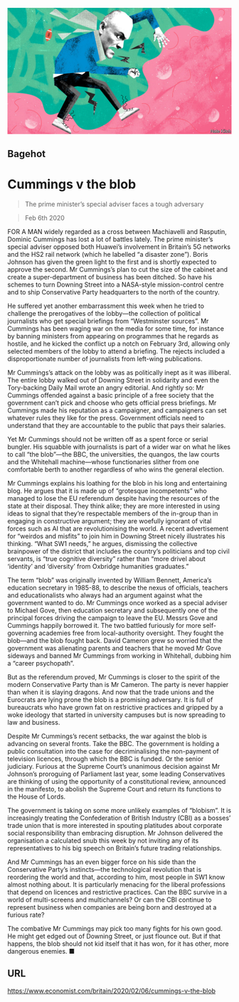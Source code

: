 ![](./images/20200208_BRD000_0.jpg)

## Bagehot

# Cummings v the blob

> The prime minister’s special adviser faces a tough adversary

> Feb 6th 2020

FOR A MAN widely regarded as a cross between Machiavelli and Rasputin, Dominic Cummings has lost a lot of battles lately. The prime minister’s special adviser opposed both Huawei’s involvement in Britain’s 5G networks and the HS2 rail network (which he labelled “a disaster zone”). Boris Johnson has given the green light to the first and is shortly expected to approve the second. Mr Cummings’s plan to cut the size of the cabinet and create a super-department of business has been ditched. So have his schemes to turn Downing Street into a NASA-style mission-control centre and to ship Conservative Party headquarters to the north of the country.

He suffered yet another embarrassment this week when he tried to challenge the prerogatives of the lobby—the collection of political journalists who get special briefings from “Westminster sources”. Mr Cummings has been waging war on the media for some time, for instance by banning ministers from appearing on programmes that he regards as hostile, and he kicked the conflict up a notch on February 3rd, allowing only selected members of the lobby to attend a briefing. The rejects included a disproportionate number of journalists from left-wing publications.

Mr Cummings’s attack on the lobby was as politically inept as it was illiberal. The entire lobby walked out of Downing Street in solidarity and even the Tory-backing Daily Mail wrote an angry editorial. And rightly so: Mr Cummings offended against a basic principle of a free society that the government can’t pick and choose who gets official press briefings. Mr Cummings made his reputation as a campaigner, and campaigners can set whatever rules they like for the press. Government officials need to understand that they are accountable to the public that pays their salaries.

Yet Mr Cummings should not be written off as a spent force or serial bungler. His squabble with journalists is part of a wider war on what he likes to call “the blob”—the BBC, the universities, the quangos, the law courts and the Whitehall machine—whose functionaries slither from one comfortable berth to another regardless of who wins the general election.

Mr Cummings explains his loathing for the blob in his long and entertaining blog. He argues that it is made up of “grotesque incompetents” who managed to lose the EU referendum despite having the resources of the state at their disposal. They think alike; they are more interested in using ideas to signal that they’re respectable members of the in-group than in engaging in constructive argument; they are woefully ignorant of vital forces such as AI that are revolutionising the world. A recent advertisement for “weirdos and misfits” to join him in Downing Street nicely illustrates his thinking. “What SW1 needs,” he argues, dismissing the collective brainpower of the district that includes the country’s politicians and top civil servants, is “true cognitive diversity” rather than “more drivel about ‘identity’ and ‘diversity’ from Oxbridge humanities graduates.”

The term “blob” was originally invented by William Bennett, America’s education secretary in 1985-88, to describe the nexus of officials, teachers and educationalists who always had an argument against what the government wanted to do. Mr Cummings once worked as a special adviser to Michael Gove, then education secretary and subsequently one of the principal forces driving the campaign to leave the EU. Messrs Gove and Cummings happily borrowed it. The two battled furiously for more self-governing academies free from local-authority oversight. They fought the blob—and the blob fought back. David Cameron grew so worried that the government was alienating parents and teachers that he moved Mr Gove sideways and banned Mr Cummings from working in Whitehall, dubbing him a “career psychopath”.

But as the referendum proved, Mr Cummings is closer to the spirit of the modern Conservative Party than is Mr Cameron. The party is never happier than when it is slaying dragons. And now that the trade unions and the Eurocrats are lying prone the blob is a promising adversary. It is full of bureaucrats who have grown fat on restrictive practices and gripped by a woke ideology that started in university campuses but is now spreading to law and business.

Despite Mr Cummings’s recent setbacks, the war against the blob is advancing on several fronts. Take the BBC. The government is holding a public consultation into the case for decriminalising the non-payment of television licences, through which the BBC is funded. Or the senior judiciary. Furious at the Supreme Court’s unanimous decision against Mr Johnson’s proroguing of Parliament last year, some leading Conservatives are thinking of using the opportunity of a constitutional review, announced in the manifesto, to abolish the Supreme Court and return its functions to the House of Lords.

The government is taking on some more unlikely examples of “blobism”. It is increasingly treating the Confederation of British Industry (CBI) as a bosses’ trade union that is more interested in spouting platitudes about corporate social responsibility than embracing disruption. Mr Johnson delivered the organisation a calculated snub this week by not inviting any of its representatives to his big speech on Britain’s future trading relationships.

And Mr Cummings has an even bigger force on his side than the Conservative Party’s instincts—the technological revolution that is reordering the world and that, according to him, most people in SW1 know almost nothing about. It is particularly menacing for the liberal professions that depend on licences and restrictive practices. Can the BBC survive in a world of multi-screens and multichannels? Or can the CBI continue to represent business when companies are being born and destroyed at a furious rate?

The combative Mr Cummings may pick too many fights for his own good. He might get edged out of Downing Street, or just flounce out. But if that happens, the blob should not kid itself that it has won, for it has other, more dangerous enemies. ■

## URL

https://www.economist.com/britain/2020/02/06/cummings-v-the-blob
